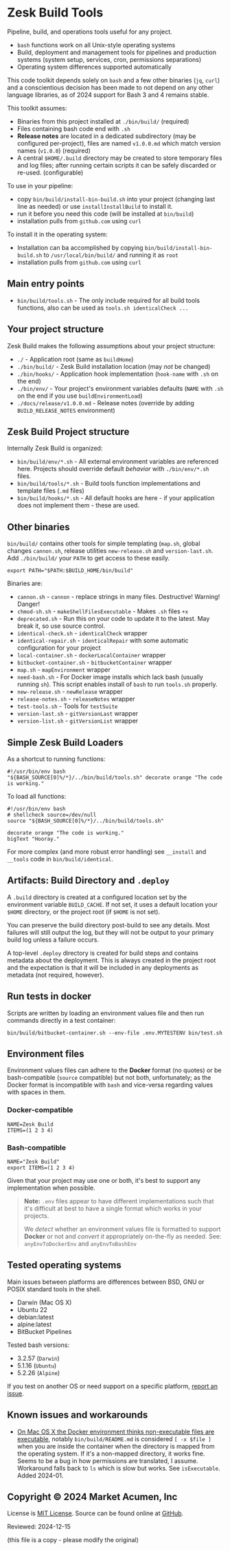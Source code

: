 # Zesk Build Tools

Pipeline, build, and operations tools useful for any project.

- `bash` functions work on all Unix-style operating systems
- Build, deployment and management tools for pipelines and production systems (system setup, services, cron, permissions separations)
- Operating system differences supported automatically

This code toolkit depends solely on `bash` and a few other binaries (`jq`, `curl`) and a conscientious decision has been made to not depend on any other language libraries, as of 2024 support for Bash 3 and 4 remains stable.

This toolkit assumes:

- Binaries from this project installed at `./bin/build/` (required)
- Files containing bash code end with `.sh`
- **Release notes** are located in a dedicated subdirectory (may be configured per-project), files are named `v1.0.0.md` which match version names (`v1.0.0`) (required)
- A central `$HOME/.build` directory may be created to store temporary files and log files; after running certain scripts it can be safely discarded or re-used. (configurable)

To use in your pipeline:

- copy `bin/build/install-bin-build.sh` into your project (changing last line as needed) or use `installInstallBuild` to install it.
- run it before you need this code (will be installed at `bin/build`)
- installation pulls from `github.com` using `curl`

To install it in the operating system:

- Installation can ba accomplished by copying `bin/build/install-bin-build.sh` to `/usr/local/bin/build/` and running it as `root`
- installation pulls from `github.com` using `curl`

## Main entry points

- `bin/build/tools.sh` - The only include required for all build tools functions, also can be used as `tools.sh identicalCheck ...`

## Your project structure

Zesk Build makes the following assumptions about your project structure:

- `./` - Application root (same as `buildHome`)
- `./bin/build/` - Zesk Build installation location (may *not* be changed)
- `./bin/hooks/` - Application hook implementation (`hook-name` with `.sh` on the end)
- `./bin/env/` - Your project's environment variables defaults (`NAME` with `.sh` on the end if you use `buildEnvironmentLoad`)
- `./docs/release/v1.0.0.md` - Release notes (override by adding `BUILD_RELEASE_NOTES` environment)

## Zesk Build Project structure

Internally Zesk Build is organized:

- `bin/build/env/*.sh` - All external environment variables are referenced here. Projects should override default *behavior* with `./bin/env/*.sh` files. 
- `bin/build/tools/*.sh` - Build tools function implementations and template files (`.md` files)
- `bin/build/hooks/*.sh` - All default hooks are here - if your application does not implement them - these are used.

## Other binaries

`bin/build/` contains other tools for simple templating (`map.sh`, global changes `cannon.sh`, release utilities `new-release.sh` and `version-last.sh`. Add `./bin/build/` your `PATH` to get access to these easily.

    export PATH="$PATH:$BUILD_HOME/bin/build"

Binaries are:

- `cannon.sh` - `cannon` - replace strings in many files. Destructive! Warning! Danger!
- `chmod-sh.sh` - `makeShellFilesExecutable` - Makes `.sh` files `+x`
- `deprecated.sh` - Run this on your code to update it to the latest. May break it, so use source control.
- `identical-check.sh` - `identicalCheck` wrapper
- `identical-repair.sh` - `identicalRepair` with some automatic configuration for your project
- `local-container.sh` - `dockerLocalContainer` wrapper
- `bitbucket-container.sh` - `bitbucketContainer` wrapper
- `map.sh` - `mapEnvironment` wrapper
- `need-bash.sh` - For Docker image installs which lack bash (usually running `sh`). This script enables install of `bash` to run `tools.sh` properly.
- `new-release.sh` - `newRelease` wrapper
- `release-notes.sh` - `releaseNotes` wrapper
- `test-tools.sh` - Tools for `testSuite`
- `version-last.sh` - `gitVersionLast` wrapper
- `version-list.sh` - `gitVersionList` wrapper

## Simple Zesk Build Loaders

As a shortcut to running functions:

    #!/usr/bin/env bash
    "${BASH_SOURCE[0]%/*}/../bin/build/tools.sh" decorate orange "The code is working."

To load all functions:

    #!/usr/bin/env bash
    # shellcheck source=/dev/null
    source "${BASH_SOURCE[0]%/*}/../bin/build/tools.sh" 

    decorate orange "The code is working."
    bigText "Hooray."

For more complex (and more robust error handling) see `__install` and `__tools` code in `bin/build/identical`.

## Artifacts: Build Directory and `.deploy`

A `.build` directory is created at a configured location set by the environment variable `BUILD_CACHE`. If not set, it uses a default location your `$HOME` directory, or the project root (if `$HOME` is not set).

You can preserve the build directory post-build to see any details. Most failures will still output the log, but they will not be output to your primary build log unless a failure occurs.

A top-level `.deploy` directory is created for build steps and contains metadata about the deployment. This is always created in the project root and the expectation is that it will be included in any deployments as metadata (not required, however).

## Run tests in docker

Scripts are written by loading an environment values file and then run commands directly in a test container:

    bin/build/bitbucket-container.sh --env-file .env.MYTESTENV bin/test.sh

## Environment files

Environment values files can adhere to the **Docker** format (no quotes) or be bash-compatible (`source` compatible) but not both, unfortunately; as the Docker format is incompatible with `bash` and vice-versa regarding values with spaces in them.

### Docker-compatible

    NAME=Zesk Build
    ITEMS=(1 2 3 4)

### Bash-compatible

    NAME="Zesk Build"
    export ITEMS=(1 2 3 4)

Given that your project may use one or both, it's best to support any implementation when possible.

> **Note:** `.env` files appear to have different implementations such that it's difficult at best to have a single format which works in your projects.
>
> We _detect_ whether an environment values file is formatted to support **Docker** or not and _convert it_ appropriately on-the-fly as needed. See: `anyEnvToDockerEnv` and `anyEnvToBashEnv`

## Tested operating systems

Main issues between platforms are differences between BSD, GNU or POSIX standard tools in the shell.

- Darwin (Mac OS X)
- Ubuntu 22
- debian:latest
- alpine:latest
- BitBucket Pipelines

Tested bash versions:

- 3.2.57 (`Darwin`)
- 5.1.16 (`Ubuntu`)
- 5.2.26 (`Alpine`)

If you test on another OS or need support on a specific platform, [report an issue](https://github.com/zesk/build/issues).

## Known issues and workarounds

- [On Mac OS X the Docker environment thinks non-executable files are executable](https://github.com/docker/for-mac/issues/5509), notably `bin/build/README.md` is considered `[ -x $file ]` when you are inside the container when the directory is mapped from the operating system. If it's a non-mapped directory, it works fine. Seems to be a bug in how
  permissions are translated, I assume. Workaround falls back to `ls` which is slow but works. See `isExecutable`. Added 2024-01.

## Copyright &copy; 2024 Market Acumen, Inc

License is [MIT License](LICENSE.md). Source can be found online at [GitHub](https://github.com/zesk/build).

Reviewed: 2024-12-15

(this file is a copy - please modify the original)